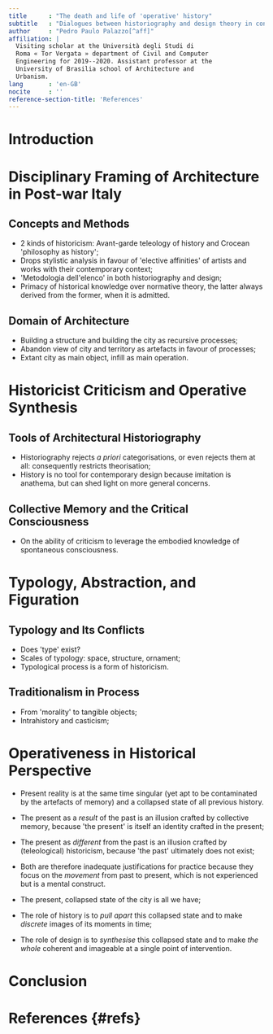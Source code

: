 ```yaml
---
title      : "The death and life of 'operative' history"
subtitle   : "Dialogues between historiography and design theory in contemporary Italy"
author     : "Pedro Paulo Palazzo[^aff]"
affiliation: |
  Visiting scholar at the Università degli Studi di
  Roma « Tor Vergata » department of Civil and Computer
  Engineering for 2019--2020. Assistant professor at the
  University of Brasilia school of Architecture and
  Urbanism.
lang       : 'en-GB'
nocite     : ''
reference-section-title: 'References'
---
```


Introduction
============


Disciplinary Framing of Architecture in Post-war Italy
======================================================

Concepts and Methods
--------------------

- 2 kinds of historicism: Avant-garde teleology of history and Crocean
  'philosophy as history';
- Drops stylistic analysis in favour of 'elective affinities' of
  artists and works with their contemporary context;
- 'Metodologia dell'elenco' in both historiography and design;
- Primacy of historical knowledge over normative theory, the latter
  always derived from the former, when it is admitted.


Domain of Architecture
----------------------

- Building a structure and building the city as recursive processes;
- Abandon view of city and territory as artefacts in favour of
  processes;
- Extant city as main object, infill as main operation.


Historicist Criticism and Operative Synthesis
=============================================

Tools of Architectural Historiography
-------------------------------------

- Historiography rejects *a priori* categorisations, or even rejects
  them at all: consequently restricts theorisation;
- History is no tool for contemporary design because imitation is
  anathema, but can shed light on more general concerns.


Collective Memory and the Critical Consciousness
------------------------------------------------

- On the ability of criticism to leverage the embodied knowledge of
  spontaneous consciousness.


Typology, Abstraction, and Figuration
=====================================

Typology and Its Conflicts
--------------------------

- Does 'type' exist?
- Scales of typology: space, structure, ornament;
- Typological process is a form of historicism.


Traditionalism in Process
-------------------------

- From 'morality' to tangible objects;
- Intrahistory and casticism;


Operativeness in Historical Perspective
=======================================

- Present reality is at the same time singular (yet apt to be
  contaminated by the artefacts of memory) and a collapsed state of
  all previous history.

- The present as a *result* of the past is an illusion crafted by
  collective memory, because 'the present' is itself an identity
  crafted in the present;
- The present as *different* from the past is an illusion crafted by
  (teleological) historicism, because 'the past' ultimately does not
  exist;
- Both are therefore inadequate justifications for practice because
  they focus on the *movement* from past to present, which is not
  experienced but is a mental construct.

- The present, collapsed state of the city is all we have;
- The role of history is to *pull apart* this collapsed state and
  to make *discrete* images of its moments in time;
- The role of design is to *synthesise* this collapsed state and
  to make *the whole* coherent and imageable at a single point of
  intervention.


Conclusion
==========


References {#refs}
==========

